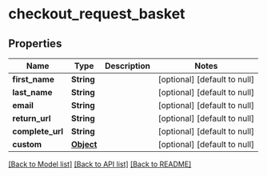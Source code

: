 # checkout_request_basket
## Properties

| Name | Type | Description | Notes |
|------------ | ------------- | ------------- | -------------|
| **first\_name** | **String** |  | [optional] [default to null] |
| **last\_name** | **String** |  | [optional] [default to null] |
| **email** | **String** |  | [optional] [default to null] |
| **return\_url** | **String** |  | [optional] [default to null] |
| **complete\_url** | **String** |  | [optional] [default to null] |
| **custom** | [**Object**](.md) |  | [optional] [default to null] |

[[Back to Model list]](../README.md#documentation-for-models) [[Back to API list]](../README.md#documentation-for-api-endpoints) [[Back to README]](../README.md)

